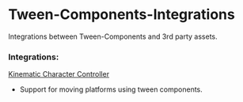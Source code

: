 # Tween-Components-Integrations
Integrations between Tween-Components and 3rd party assets.

### Integrations:
[Kinematic Character Controller](https://assetstore.unity.com/packages/tools/physics/kinematic-character-controller-99131)
* Support for moving platforms using tween components.

